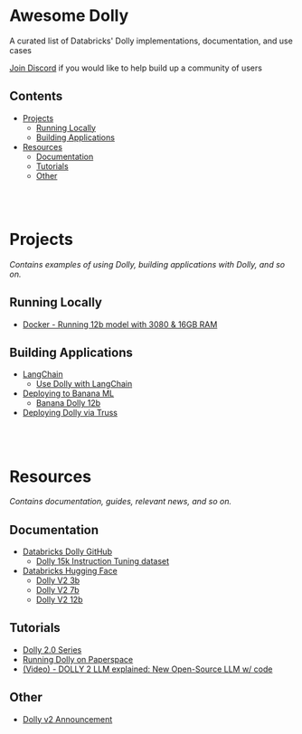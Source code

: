 # Awesome Dolly

A curated list of Databricks' Dolly implementations, documentation, and use cases

[Join Discord](https://discord.gg/SEmAgR2eWF) if you would like to help build up a community of users

## Contents

- [Projects](#projects)
  - [Running Locally](#running-locally)
  - [Building Applications](#building-applications)
- [Resources](#resources)
  - [Documentation](#documentation)
  - [Tutorials](#tutorials)
  - [Other](#other)


<br />
<br />

# Projects

_Contains examples of using Dolly, building applications with Dolly, and so on._

## Running Locally

- [Docker - Running 12b model with 3080 & 16GB RAM](https://github.com/lunabrain-ai/dolly-v2-12b-8bit-example)


## Building Applications

- [LangChain](https://python.langchain.com/en/latest/index.html)
  - [Use Dolly with LangChain](https://github.com/hwchase17/langchain/issues/2928)
- [Deploying to Banana ML](https://www.banana.dev/)
  - [Banana Dolly 12b](https://github.com/bbreton3/banana-dolly-v2-12B)
- [Deploying Dolly via Truss](https://github.com/basetenlabs/dolly-v2-truss)


<br />
<br />

# Resources

_Contains documentation, guides, relevant news, and so on._

## Documentation

- [Databricks Dolly GitHub](https://github.com/databrickslabs/dolly)
  - [Dolly 15k Instruction Tuning dataset](https://github.com/databrickslabs/dolly/tree/master/data)
- [Databricks Hugging Face](https://huggingface.co/databricks)
  - [Dolly V2 3b](https://huggingface.co/databricks/dolly-v2-3b)
  - [Dolly V2 7b](https://huggingface.co/databricks/dolly-v2-7b)
  - [Dolly V2 12b](https://huggingface.co/databricks/dolly-v2-12b)


## Tutorials

- [Dolly 2.0 Series](https://github.com/kw2828/Dolly-2.0-Series)
- [Running Dolly on Paperspace](https://til.simonwillison.net/llms/dolly-2)
- [(Video) - DOLLY 2 LLM explained: New Open-Source LLM w/ code](https://www.youtube.com/watch?v=kZazs6V3314&ab_channel=code_your_own_AI)


## Other

- [Dolly v2 Announcement](https://www.databricks.com/blog/2023/04/12/dolly-first-open-commercially-viable-instruction-tuned-llm)

